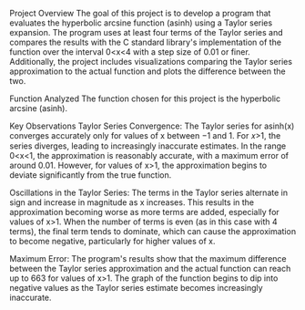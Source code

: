 Project Overview
The goal of this project is to develop a program that evaluates the hyperbolic arcsine function (asinh) using a Taylor series expansion. The program uses at least four terms of the Taylor series and compares the results with the C standard library's implementation of the function over the interval 0<x<4 with a step size of 0.01 or finer. Additionally, the project includes visualizations comparing the Taylor series approximation to the actual function and plots the difference between the two.

Function Analyzed
The function chosen for this project is the hyperbolic arcsine (asinh).

Key Observations
Taylor Series Convergence: The Taylor series for asinh(x) converges accurately only for values of x between −1 and 1. For 𝑥>1, the series diverges, leading to increasingly inaccurate estimates. In the range 0<x<1, the approximation is reasonably accurate, with a maximum error of around 0.01. However, for values of x>1, the approximation begins to deviate significantly from the true function.

Oscillations in the Taylor Series: The terms in the Taylor series alternate in sign and increase in magnitude as x increases. This results in the approximation becoming worse as more terms are added, especially for values of x>1. When the number of terms is even (as in this case with 4 terms), the final term tends to dominate, which can cause the approximation to become negative, particularly for higher values of x.

Maximum Error: The program's results show that the maximum difference between the Taylor series approximation and the actual function can reach up to 663 for values of x>1. The graph of the function begins to dip into negative values as the Taylor series estimate becomes increasingly inaccurate.
